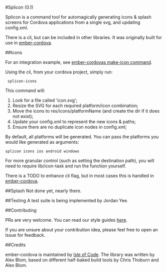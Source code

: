 #Splicon (0.1)

Splicon is a command tool for automagically generating icons &
splash screens for Cordova applications from a single svg, and updating config.xml.

There is a cli, but can be included in other libraries. It was
originally built for use in [ember-cordova](https://github.com/isleofcode/ember-cordova).

##Icons

For an integration example, see [ember-cordovas make-icon command](https://github.com/isleofcode/ember-cordova/tree/master/lib/commands/make-icons.js).

Using the cli, from your cordova project, simply run:

```
 splicon-icons
```

This command will:

1. Look for a file called 'icon.svg';
2. Resize the SVG for each required platform/icon combination;
3. Move the icons to res/icons/platformName (and create the dir if it
   does not exist);
4. Update your config.xml to represent the new icons & paths;
5. Ensure there are no duplicate icon nodes in config.xml;

By default, all platforms will be generated. You can pass the platforms
you would like generated as arguments:

```
splicon icons ios android windows
```

For more granular control (such as setting the destination path), you
will need to require lib/icon-task and run the function yourself.

There is a TODO to enhance cli flag, but in most cases this is handled in [ember-cordova](https://github.com/isleofcode/ember-cordova).

##Splash
Not done yet, nearly there.

##Testing
A test suite is being implemented by Jordan Yee.

##Contributing

PRs are very welcome. You can read our style guides [here](https://github.com/isleofcode/style-guide).

If you are unsure about your contribution idea, please feel free to
open an Issue for feedback.

##Credits

ember-cordova is maintained by [Isle of Code](https://isleofcode.com).
The library was written by Alex Blom, based on different half-baked
build tools by Chris Thoburn and Alex Blom.
